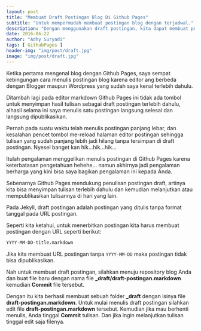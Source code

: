 ```yaml
---
layout: post
title: "Membuat Draft Postingan Blog Di Github Pages"
subtitle: "Untuk mempermudah membuat postingan blog dengan terjadwal."
description: "Dengan menggunakan draft postingan, kita dapat membuat postingan dengan menundanya hari ini dan melanjutkannya esok hari."
date: 2016-06-22
author: "Adhy Suryadi"
tags: [ GithubPages ]
header-img: "img/post/draft.jpg"
image: "img/post/draft.jpg"
---
```


Ketika pertama mengenal blog dengan Github Pages, saya sempat kebingungan cara menulis postingan blog karena editor ang berbeda dengan Blogger maupun Wordpress yang sudah saya kenal terlebih dahulu.

Ditambah lagi pada editor markdown Github Pages ini tidak ada tombol untuk menyimpan hasil tulisan sebagai draft postingan terlebih dahulu, alhasil selama ini saya menulis satu postingan langsung selesai dan langsung dipublikasikan.

Pernah pada suatu waktu telah menulis postingan panjang lebar, dan kesalahan pencet tombol me-reload halaman editor postingan sehingga tulisan yang sudah panjang lebih jadi hilang tanpa tersimpan di draft postingan. Nyesel banget kan hik...hik...hik...

Itulah pengalaman menggelikan menulis postingan di Github Pages karena keterbatasan pengetahuan hehehe... namun akhirnya jadi pengalaman berharga yang kini bisa saya bagikan pengalaman ini kepada Anda.

Sebenarnya Github Pages mendukung penulisan postingan draft, artinya kita bisa menyimpan tulisan terlebih dahulu dan kemudian melanjutkan atau mempublikasikan tulisannya di hari yang lain.

Pada Jekyll, draft postingan adalah postingan yang ditulis tanpa format tanggal pada URL postingan.

Seperti kita ketahui, untuk menerbitkan postingan kita harus membuat postingan dengan URL seperti berikut:

```markdown
YYYY-MM-DD-title.markdown
```

Jika kita membuat URL postingan tanpa `YYYY-MM-DD` maka postingan tidak bisa dipublikasikan.

Nah untuk membuat draft postingan, silahkan menuju repository blog Anda dan buat file baru dengan nama file **_draft/draft-postingan.markdown** kemudian **Commit** file tersebut.

Dengan itu kita berhasil membuat sebuah folder **_draft** dengan isinya file **draft-postingan.markdown**. Untuk mulai menulis draft postingan silahkan edit file **draft-postingan.markdown** tersebut. Kemudian jika mau berhenti menulis, Anda tinggal **Commit** tulisan. Dan jika ingin melanjutkan tulisan tinggal edit saja filenya.

